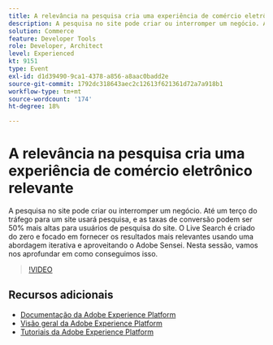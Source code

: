```yaml
---
title: A relevância na pesquisa cria uma experiência de comércio eletrônico relevante
description: A pesquisa no site pode criar ou interromper um negócio. Até um terço do tráfego para um site usará pesquisa, e as taxas de conversão podem ser 50% mais altas para usuários de pesquisa do site. O Live Search é criado do zero e focado em fornecer os resultados mais relevantes usando uma abordagem iterativa e aproveitando o Adobe Sensei. Nesta sessão, vamos nos aprofundar em como conseguimos isso.
solution: Commerce
feature: Developer Tools
role: Developer, Architect
level: Experienced
kt: 9151
type: Event
exl-id: d1d39490-9ca1-4378-a856-a8aac0badd2e
source-git-commit: 1792dc318643aec2c12613f621361d72a7a918b1
workflow-type: tm+mt
source-wordcount: '174'
ht-degree: 18%

---
```


# A relevância na pesquisa cria uma experiência de comércio eletrônico relevante

A pesquisa no site pode criar ou interromper um negócio. Até um terço do tráfego para um site usará pesquisa, e as taxas de conversão podem ser 50% mais altas para usuários de pesquisa do site. O Live Search é criado do zero e focado em fornecer os resultados mais relevantes usando uma abordagem iterativa e aproveitando o Adobe Sensei. Nesta sessão, vamos nos aprofundar em como conseguimos isso.

>[!VIDEO](https://video.tv.adobe.com/v/337579/?quality=12&learn=on&hidetitle=true)

## Recursos adicionais

- [Documentação da Adobe Experience Platform](https://experienceleague.adobe.com/docs/experience-platform.html?lang=pt-BR)
- [Visão geral da Adobe Experience Platform](https://experienceleague.adobe.com/docs/experience-platform/landing/home.html?lang=pt-BR)
- [Tutoriais da Adobe Experience Platform](https://experienceleague.adobe.com/docs/platform-learn/tutorials/overview.html?lang=pt-BR)
